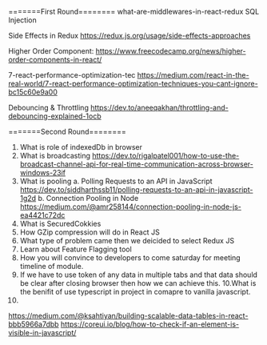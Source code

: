 =======First Round========
what-are-middlewares-in-react-redux
SQL Injection

Side Effects in Redux
    https://redux.js.org/usage/side-effects-approaches

Higher Order Component:
    https://www.freecodecamp.org/news/higher-order-components-in-react/

7-react-performance-optimization-tec
    https://medium.com/react-in-the-real-world/7-react-performance-optimization-techniques-you-cant-ignore-bc15c60e9a00

Debouncing & Throttling
    https://dev.to/aneeqakhan/throttling-and-debouncing-explained-1ocb

=======Second Round========

1. What is role of indexedDb in browser
2. What is broadcasting
    https://dev.to/rigalpatel001/how-to-use-the-broadcast-channel-api-for-real-time-communication-across-browser-windows-23if
3. What is pooling
    a. Polling Requests to an API in JavaScript
        https://dev.to/siddharthssb11/polling-requests-to-an-api-in-javascript-1g2d
    b. Connection Pooling in Node
        https://medium.com/@amr258144/connection-pooling-in-node-js-ea4421c72dc
4. What is SecuredCokkies
5. How GZip compression will do in React JS 
6. What type of problem came then we deicided to select Redux JS
7. Learn about Feature Flagging tool
8. How you will convince to developers to come saturday for meeting timeline of module.
9. If we have to use token of any data in multiple tabs and that data should be clear after 
    closing browser then how we can achieve this.
10.What is the benifit of use typescript in project in comapre to vanilla javascript.
11.
https://medium.com/@ksahtiyan/building-scalable-data-tables-in-react-bbb5966a7dbb
https://coreui.io/blog/how-to-check-if-an-element-is-visible-in-javascript/
